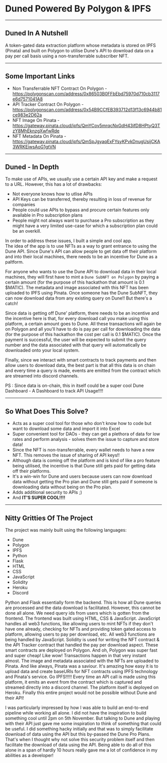 # Duned Powered By Polygon & IPFS

----------------

## Duned In A Nutshell

A token-gated data extraction platform whose metadata is stored on IPFS (Pinata) and built on Polygon to utilise Dune's API to download data on a pay per call basis using a non-transferrable subscriber NFT.

----------------

## Some Important Links
- Non Transferrable NFT Contract On Polygon - https://polygonscan.com/address/0x86503B0FFbEbd75970d710cb3117e6d7571041A8
- API Tracker Contract On Polygon - https://polygonscan.com/address/0x54B9CCfEB393712d13f13c6944b81ce983e2D62a 
- NFT Image On Pinata - https://gateway.pinata.cloud/ipfs/QmYCov5mrqcNxGdH43ifD8HPtyQ3TzY8MhEknzgXwfwRde
- NFT Metadata On Pinata - https://gateway.pinata.cloud/ipfs/QmSpJgyaqExFYsyKPvkDnugUsijCKA3WRKEiwsAoG1gtVN

----------------

## Duned - In Depth

To make use of APIs, we usually use a certain API key and make a request to a URL. However, this has a lot of drawbacks:
  - Not everyone knows how to utlise APIs
  - API Keys can be transferred, thereby resulting in loss of revenue for companies
  - People could use APIs to bypass and procure certain features only available in Pro subscription plans
  - People might not always want to purchase a Pro subscription as they might have a very limited use-case for which a subscription plan could be an overkill.
  
In order to address these issues, I built a simple and cool app. <br>
The idea of the app is to use NFTs as a way to grant entrance to using the Dune API. Since Dune's API can allow people to get data off their platform and into their local machines, there needs to be an incentive for Dune as a paltform.<br>

For anyone who wants to use the Dune API to download data in their local machines, they will first have to mint a `Dune SubNFT on Polygon` by paying a certain amount (for the purpose of this hackathon that amount is 0.1 $MATIC). The metadata and image associated with this NFT has been uploaded to IPFS using Pinata. Once someone has the Dune SubNFT, they can now download data from any existing query on Dune!! But there's a catch!

Since data is getting off Dune' platform, there needs to be an incentive and the incentive here is that, for every download call you make using this platform, a certain amount goes to Dune. All these transactions will again be on Polygon and all you'll have to do is pay per call for downloading the data (for the purpose of this hackathon the cost per call is 0.1 $MATIC). Once the payment is successful, the user will be expected to submit the query number and the data associated with that query will automatically be downloaded onto your local system.

Finally, since we interact with smart contracts to track payments and then allow users to download data, the best part is that all this data is on chain and every time a query is made, events are emitted from the contract which are streamed into discord channels. 

PS : Since data is on-chain, this in itself could be a super cool Dune Dashboard - A Dashboard to track API Usage!!!!

------------
## So What Does This Solve?
  - Acts as a super cool tool for those who don't know how to code but want to download some data and import it into Excel
  - Super convenient tool for DAOs - they can get a plethora of data for low rates and perform analysis - solves them the issue to capture and store data!
  - Since the NFT is non-transferrable, every wallet needs to have a new NFT. This removes the issue of sharing of API keys!!
  - Although data is coming off the platform and is kind of like a pro feature being utilised, the incentive is that Dune still gets paid for getting data off their platforms.
  - It's a win-win for Dune and users because users can now download data without getting the Pro plan and Dune still gets paid if someone is downloading data without being on the Pro plan.
  - Adds additional security to APIs ;)
  - And <b> IT'S SUPER COOL!!!!</b>
  
-------------
## Nitty Gritties Of The Project

The project was mainly built using the following languages:
  - Dune
  - Polygon
  - IPFS
  - Python
  - Flask
  - HTML
  - CSS
  - JavaScript
  - Solidity
  - Heroku
  - Discord
  
Python and Flask essentially form the backend. This is how all Dune queries are processed and the data download is facilitated. However, this cannot be done all alone. We need query ids from users which is gotten from the frontend. The frontend was built using HTML, CSS & JavaScript. JavaScript handles all web3 functions, like allowing users to mint NFTs if they don't have one already, checking for NFTs and providing token gated access to platform, allowing users to pay per download, etc. All web3 functions are being handled by JavaScript. Solidity is used for writing the NFT contract & the API Tracker contract that handled the pay per download aspect. These smart contracts are deployed on Polygon. And oh, Polygon was super fast and super cheap! Like wow! Transactions happen in that very instant almost. The image and metadata associated with the NFTs are uploaded to Pinata. And like always, Pinata was a saviour. It's amazing how easy it is to upload data and create baseURIs for NFT contracts using IPFS technology and Pinata's service. Go IPFS!!!!! Every time an API call is made using this platform, it emits an event from the contract which is captured and streamed directly into a discord channel. The platform itself is deployed on Heroku. Finally this entire project would not be possible without Dune and their API!
  
I was particularly impressed by how I was able to build an end-to-end pipeline while working all alone. I did not have the inspiration to build something cool until 2pm on 5th November. But talking to Dune and playing with their API just gave me some inspiration to think of something that could be useful. I did something hacky initially and that was to simply facilitate download of data using the API but this by-passed the Dune Pro Plans. That's when I thought why not solve this security problem itself and then facilitate the download of data using the API. Being able to do all of this alone in a span of hardly 10 hours really gave me a lot of confidence in my abilities as a developer!
  
